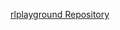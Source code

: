[rlplayground Repository]([https://github.com/your-username/your-repo](https://github.com/roboticrustacean/RLPlayground.git))
